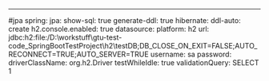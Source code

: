 ---
#jpa
spring:
  jpa:
    show-sql: true
    generate-ddl: true
    hibernate:
      ddl-auto: create 
  h2.console.enabled: true
  datasource:
    platform: h2
    url: jdbc:h2:file:/D:\workstuff\gtu-test-code\_SpringBootTestProject\h2\testDB;DB_CLOSE_ON_EXIT=FALSE;AUTO_RECONNECT=TRUE;AUTO_SERVER=TRUE
    username: sa
    password:
    driverClassName: org.h2.Driver
    testWhileIdle: true
    validationQuery: SELECT 1

